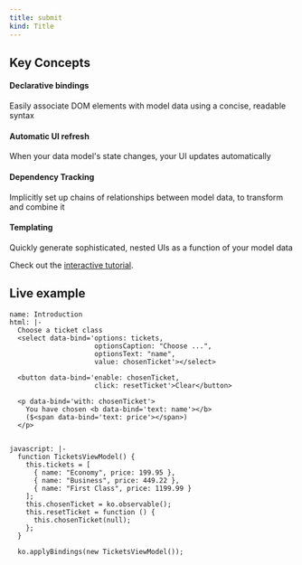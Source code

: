 ```yaml
---
title: submit
kind: Title
---
```

<h2>Key Concepts</h2>
<div class='pure-g'>
  <div class='pure-u-1 pure-u-sm-5-24 pad'>
    <i class='fa fa-link fa-4x'></i>
    <h4>Declarative bindings</h4>
    Easily associate DOM elements with model data using a
    concise, readable syntax
  </div>
  <div class='pure-u-1 pure-u-sm-1-4 pad'>
    <i class='fa fa-refresh fa-4x'></i>
    <h4>Automatic UI refresh</h4>
    When your data model's state changes, your UI updates automatically
  </div>
  <div class='pure-u-1 pure-u-sm-1-4 pad'>
    <i class='fa fa-code-fork fa-4x'></i>
    <h4>Dependency Tracking</h4>
    Implicitly set up chains of relationships between model data, to
    transform and combine it
  </div>
  <div class='pure-u-1 pure-u-sm-1-4 pad'>
    <i class='fa fa-newspaper-o fa-4x'></i>
    <h4>Templating</h4>
    Quickly generate sophisticated, nested UIs as a function of your
    model data
  </div>
</div>

<p class='text-center'>
  <i class='fa fa-university fa-2x'></i>
  Check out the
  <a href='http://learn.knockoutjs.com'>interactive tutorial</a>.
</p>

<h2>Live example</h2>

```example
name: Introduction
html: |-
  Choose a ticket class
  <select data-bind='options: tickets,
                     optionsCaption: "Choose ...",
                     optionsText: "name",
                     value: chosenTicket'></select>

  <button data-bind='enable: chosenTicket,
                     click: resetTicket'>Clear</button>

  <p data-bind='with: chosenTicket'>
    You have chosen <b data-bind='text: name'></b>
    ($<span data-bind='text: price'></span>)
  </p>


javascript: |-
  function TicketsViewModel() {
    this.tickets = [
      { name: "Economy", price: 199.95 },
      { name: "Business", price: 449.22 },
      { name: "First Class", price: 1199.99 }
    ];
    this.chosenTicket = ko.observable();
    this.resetTicket = function () {
      this.chosenTicket(null);
    };
  }

  ko.applyBindings(new TicketsViewModel());
```
